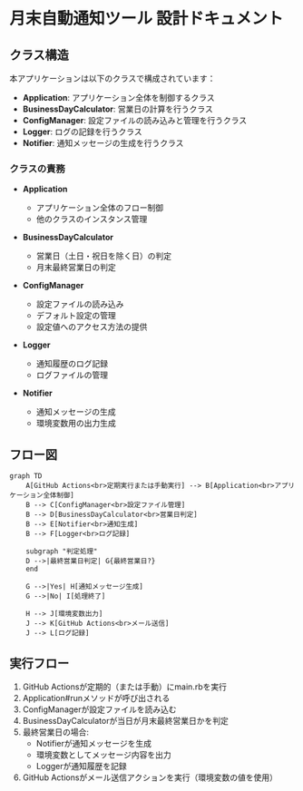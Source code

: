 # 月末自動通知ツール 設計ドキュメント

## クラス構造

本アプリケーションは以下のクラスで構成されています：

- **Application**: アプリケーション全体を制御するクラス
- **BusinessDayCalculator**: 営業日の計算を行うクラス
- **ConfigManager**: 設定ファイルの読み込みと管理を行うクラス
- **Logger**: ログの記録を行うクラス
- **Notifier**: 通知メッセージの生成を行うクラス

### クラスの責務

- **Application**
  - アプリケーション全体のフロー制御
  - 他のクラスのインスタンス管理

- **BusinessDayCalculator**
  - 営業日（土日・祝日を除く日）の判定
  - 月末最終営業日の判定

- **ConfigManager**
  - 設定ファイルの読み込み
  - デフォルト設定の管理
  - 設定値へのアクセス方法の提供

- **Logger**
  - 通知履歴のログ記録
  - ログファイルの管理

- **Notifier**
  - 通知メッセージの生成
  - 環境変数用の出力生成

## フロー図

```mermaid
graph TD
    A[GitHub Actions<br>定期実行または手動実行] --> B[Application<br>アプリケーション全体制御]
    B --> C[ConfigManager<br>設定ファイル管理]
    B --> D[BusinessDayCalculator<br>営業日判定]
    B --> E[Notifier<br>通知生成]
    B --> F[Logger<br>ログ記録]
    
    subgraph "判定処理"
    D -->|最終営業日判定| G{最終営業日?}
    end
    
    G -->|Yes| H[通知メッセージ生成]
    G -->|No| I[処理終了]
    
    H --> J[環境変数出力]
    J --> K[GitHub Actions<br>メール送信]
    J --> L[ログ記録]
```

## 実行フロー

1. GitHub Actionsが定期的（または手動）にmain.rbを実行
2. Application#runメソッドが呼び出される
3. ConfigManagerが設定ファイルを読み込む
4. BusinessDayCalculatorが当日が月末最終営業日かを判定
5. 最終営業日の場合:
   - Notifierが通知メッセージを生成
   - 環境変数としてメッセージ内容を出力
   - Loggerが通知履歴を記録
6. GitHub Actionsがメール送信アクションを実行（環境変数の値を使用）